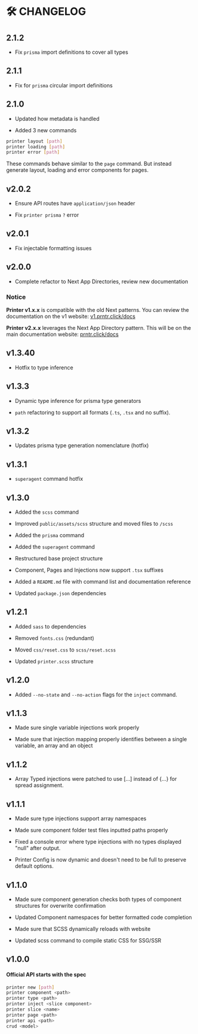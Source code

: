 # 🛠️ CHANGELOG

## 2.1.2

- Fix `prisma` import definitions to cover all types

## 2.1.1

- Fix for `prisma` circular import definitions

## 2.1.0

- Updated how metadata is handled

- Added 3 new commands

```bash
printer layout [path]
printer loading [path]
printer error [path]
```

These commands behave similar to the `page` command. But instead generate layout, loading and error components for pages.

## v2.0.2

- Ensure API routes have `application/json` header

- Fix `printer prisma` `?` error

## v2.0.1

- Fix injectable formatting issues

## v2.0.0

- Complete refactor to Next App Directories, review new documentation

### Notice

**Printer v1.x.x** is compatible with the old Next patterns. You can review the documentation on the v1 website: [v1.prntr.click/docs](https://v1.prntr.click/docs)

**Printer v2.x.x** leverages the Next App Directory pattern. This will be on the main documentation website: [prntr.click/docs](https://prntr.click/docs)

## v1.3.40

- Hotfix to type inference

## v1.3.3

- Dynamic type inference for prisma type generators

- `path` refactoring to support all formats (`.ts`, `.tsx` and no suffix).

## v1.3.2

- Updates prisma type generation nomenclature (hotfix)

## v1.3.1

- `superagent` command hotfix

## v1.3.0

- Added the `scss` command

- Improved `public/assets/scss` structure and moved files to `/scss`

- Added the `prisma` command

- Added the `superagent` command

- Restructured base project structure

- Component, Pages and Injections now support `.tsx` suffixes

- Added a `README.md` file with command list and documentation reference

- Updated `package.json` dependencies

## v1.2.1

- Added `sass` to dependencies

- Removed `fonts.css` (redundant)

- Moved `css/reset.css` to `scss/reset.scss`

- Updated `printer.scss` structure

## v1.2.0

- Added `--no-state` and `--no-action` flags for the `inject` command.

## v1.1.3

- Made sure single variable injections work properly

- Made sure that injection mapping properly identifies between a single variable, an array and an object

## v1.1.2

- Array Typed injections were patched to use [...] instead of {...} for spread assignment.

## v1.1.1

- Made sure type injections support array namespaces

- Made sure component folder test files inputted paths properly

- Fixed a console error where type injections with no types displayed "null" after output.

- Printer Config is now dynamic and doesn't need to be full to preserve default options.

## v1.1.0

- Made sure component generation checks both types of component structures for overwrite confirmation

- Updated Component namespaces for better formatted code completion

- Made sure that SCSS dynamically reloads with website

- Updated scss command to compile static CSS for SSG/SSR

## v1.0.0

#### Official API starts with the spec

```bash
printer new [path]
printer component <path>
printer type <path>
printer inject <slice component>
printer slice <name>
printer page <path>
printer api <path>
crud <model>
```

